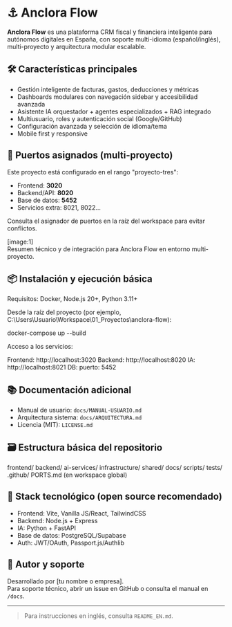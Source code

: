 # ⚓ Anclora Flow

**Anclora Flow** es una plataforma CRM fiscal y financiera inteligente para autónomos digitales en España, con soporte multi-idioma (español/inglés), multi-proyecto y arquitectura modular escalable.

## 🛠️ Características principales

- Gestión inteligente de facturas, gastos, deducciones y métricas
- Dashboards modulares con navegación sidebar y accesibilidad avanzada
- Asistente IA orquestador + agentes especializados + RAG integrado
- Multiusuario, roles y autenticación social (Google/GitHub)
- Configuración avanzada y selección de idioma/tema
- Mobile first y responsive

## 🚀 Puertos asignados (multi-proyecto)

Este proyecto está configurado en el rango "proyecto-tres":
- Frontend: **3020**
- Backend/API: **8020**
- Base de datos: **5452**
- Servicios extra: 8021, 8022...

Consulta el asignador de puertos en la raíz del workspace para evitar conflictos.

[image:1]  
Resumen técnico y de integración para Anclora Flow en entorno multi-proyecto.

## 📦 Instalación y ejecución básica

Requisitos: Docker, Node.js 20+, Python 3.11+

Desde la raíz del proyecto (por ejemplo, C:\Users\Usuario\Workspace\01_Proyectos\anclora-flow):

docker-compose up --build

Acceso a los servicios:

Frontend: http://localhost:3020
Backend: http://localhost:8020
IA: http://localhost:8021
DB: puerto: 5452

## 📚 Documentación adicional

- Manual de usuario: `docs/MANUAL-USUARIO.md`
- Arquitectura sistema: `docs/ARQUITECTURA.md`
- Licencia (MIT): `LICENSE.md`

## 🗃️ Estructura básica del repositorio

frontend/
backend/
ai-services/
infrastructure/
shared/
docs/
scripts/
tests/
.github/
PORTS.md (en workspace global)

## 💼 Stack tecnológico (open source recomendado)

- Frontend: Vite, Vanilla JS/React, TailwindCSS
- Backend: Node.js + Express
- IA: Python + FastAPI
- Base de datos: PostgreSQL/Supabase
- Auth: JWT/OAuth, Passport.js/Authlib

## 👤 Autor y soporte

Desarrollado por [tu nombre o empresa].  
Para soporte técnico, abrir un issue en GitHub o consulta el manual en `/docs`.

---

> Para instrucciones en inglés, consulta `README_EN.md`.
